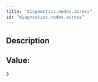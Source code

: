 ```yaml
---
title: "diagnostics.nodes.across"
id: "diagnostics.nodes.across"
---
```

## Description



## Value: 
```
3
```
